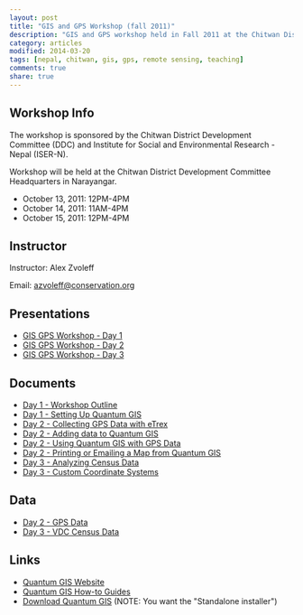 ```yaml
---
layout: post
title: "GIS and GPS Workshop (fall 2011)"
description: "GIS and GPS workshop held in Fall 2011 at the Chitwan District Development Committee headquarters"
category: articles
modified: 2014-03-20
tags: [nepal, chitwan, gis, gps, remote sensing, teaching]
comments: true
share: true
---
```


## Workshop Info
The workshop is sponsored by the Chitwan District Development Committee (DDC) 
and Institute for Social and Environmental Research - Nepal (ISER-N).

Workshop will be held at the Chitwan District Development Committee 
Headquarters in Narayangar.

* October 13, 2011: 12PM-4PM
* October 14, 2011: 11AM-4PM
* October 15, 2011: 12PM-4PM

## Instructor
Instructor: Alex Zvoleff

Email: [azvoleff@conservation.org](mailto:azvoleff@conservation.org)

## Presentations

* [GIS GPS Workshop - Day 
  1](/content/2011-10-13-gis-and-gps-workshop/GIS_GPS_Workshop-Day_1.pdf)
* [GIS GPS Workshop - Day 
  2](/content/2011-10-13-gis-and-gps-workshop/GIS_GPS_Workshop-Day_2.pdf)
* [GIS GPS Workshop - Day 
  3](/content/2011-10-13-gis-and-gps-workshop/GIS_GPS_Workshop-Day_3.pdf)

## Documents

* [Day 1 - Workshop 
  Outline](/content/2011-10-13-gis-and-gps-workshop/Day_1-Workshop_Outline.pdf)
* [Day 1 - Setting Up Quantum 
  GIS](/content/2011-10-13-gis-and-gps-workshop/Day_1-Setting_Up_Quantum_GIS.pdf)
* [Day 2 - Collecting GPS Data with 
  eTrex](/content/2011-10-13-gis-and-gps-workshop/Day_2-Collecting_GPS_Data_with_eTrex.pdf)
* [Day 2 - Adding data to Quantum 
  GIS](/content/2011-10-13-gis-and-gps-workshop/Day_2-Adding_data_to_Quantum_GIS.pdf)
* [Day 2 - Using Quantum GIS with GPS 
  Data](/content/2011-10-13-gis-and-gps-workshop/Day_2-Using_Quantum_GIS_with_GPS_Data.pdf)
* [Day 2 - Printing or Emailing a Map from Quantum 
  GIS](/content/2011-10-13-gis-and-gps-workshop/Day_2-Printing_or_Emailing_a_Map_from_Quantum_GIS.pdf)
* [Day 3 - Analyzing Census 
  Data](/content/2011-10-13-gis-and-gps-workshop/Day_3-Analyzing_Census_Data.pdf)
* [Day 3 - Custom Coordinate 
  Systems](/content/2011-10-13-gis-and-gps-workshop/Day_3-Custom_Coordinate_Systems.pdf)

## Data

* [Day 2 - GPS 
  Data](/content/2011-10-13-gis-and-gps-workshop/Day_2_-_GPS_Data.zip)
* [Day 3 - VDC Census 
  Data](/content/2011-10-13-gis-and-gps-workshop/Day_3_-_VDC_Census_Data.zip)

## Links

* [Quantum GIS Website](http://www.qgis.org)
* [Quantum GIS How-to 
  Guides](http://www.qgis.org/wiki/How_do_I_do_that_in_QGIS)
* [Download Quantum GIS](http://qgis.org/en/site/forusers/download.html) 
  (NOTE: You want the "Standalone installer")

